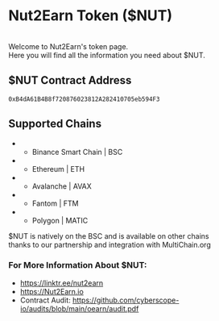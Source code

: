 # Nut2Earn Token ($NUT)
<br>
Welcome to Nut2Earn's token page.<br>
Here you will find all the information you need about $NUT.<br>

## $NUT Contract Address
`0xB4dA61B4B8f720876023812A282410705eb594F3`

## Supported Chains
- - Binance Smart Chain | BSC<br>
- - Ethereum | ETH<br>
- - Avalanche | AVAX<br>
- - Fantom | FTM<br>
- - Polygon | MATIC<br>

$NUT is natively on the BSC and is available on other chains
<br>thanks to our partnership and integration with MultiChain.org 

### For More Information About $NUT:
- https://linktr.ee/nut2earn <br>
- https://Nut2Earn.io
- Contract Audit: https://github.com/cyberscope-io/audits/blob/main/oearn/audit.pdf

